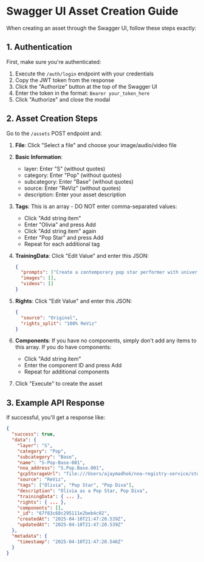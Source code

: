 # Swagger UI Asset Creation Guide

When creating an asset through the Swagger UI, follow these steps exactly:

## 1. Authentication
First, make sure you're authenticated:
1. Execute the `/auth/login` endpoint with your credentials
2. Copy the JWT token from the response
3. Click the "Authorize" button at the top of the Swagger UI
4. Enter the token in the format: `Bearer your_token_here`
5. Click "Authorize" and close the modal

## 2. Asset Creation Steps
Go to the `/assets` POST endpoint and:

1. **File**: Click "Select a file" and choose your image/audio/video file

2. **Basic Information**:
   - layer: Enter "S" (without quotes)
   - category: Enter "Pop" (without quotes)
   - subcategory: Enter "Base" (without quotes)
   - source: Enter "ReViz" (without quotes)
   - description: Enter your asset description

3. **Tags**: This is an array - DO NOT enter comma-separated values:
   - Click "Add string item"
   - Enter "Olivia" and press Add
   - Click "Add string item" again
   - Enter "Pop Star" and press Add
   - Repeat for each additional tag

4. **TrainingData**: Click "Edit Value" and enter this JSON:
   ```json
   {
     "prompts": ["Create a contemporary pop star performer with universal appeal."],
     "images": [],
     "videos": []
   }
   ```

5. **Rights**: Click "Edit Value" and enter this JSON:
   ```json
   {
     "source": "Original",
     "rights_split": "100% ReViz"
   }
   ```

6. **Components**: If you have no components, simply don't add any items to this array.
   If you do have components:
   - Click "Add string item"
   - Enter the component ID and press Add
   - Repeat for additional components

7. Click "Execute" to create the asset

## 3. Example API Response
If successful, you'll get a response like:

```json
{
  "success": true,
  "data": {
    "layer": "S",
    "category": "Pop",
    "subcategory": "Base",
    "name": "S-Pop-Base-001",
    "nna_address": "S.Pop.Base.001",
    "gcpStorageUrl": "file:///Users/ajaymadhok/nna-registry-service/storage/S/Pop/Base/test-image.png",
    "source": "ReViz",
    "tags": ["Olivia", "Pop Star", "Pop Diva"],
    "description": "Olivia as a Pop Star, Pop Diva",
    "trainingData": { ... },
    "rights": { ... },
    "components": [],
    "_id": "67f83c68c295111e2beb4c02",
    "createdAt": "2025-04-10T21:47:20.539Z",
    "updatedAt": "2025-04-10T21:47:20.539Z"
  },
  "metadata": {
    "timestamp": "2025-04-10T21:47:20.546Z"
  }
}